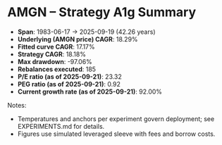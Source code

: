 # AMGN – Strategy A1g Summary

- **Span**: 1983-06-17 → 2025-09-19 (42.26 years)
- **Underlying (AMGN price) CAGR**: 18.29%
- **Fitted curve CAGR**: 17.17%
- **Strategy CAGR**: 18.18%
- **Max drawdown**: -97.06%
- **Rebalances executed**: 185
- **P/E ratio (as of 2025-09-21)**: 23.32
- **PEG ratio (as of 2025-09-21)**: 0.92
- **Current growth rate (as of 2025-09-21)**: 92.00%

Notes:

- Temperatures and anchors per experiment govern deployment; see EXPERIMENTS.md for details.
- Figures use simulated leveraged sleeve with fees and borrow costs.

